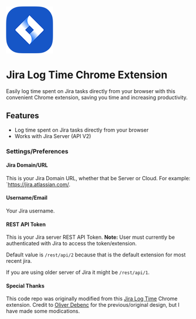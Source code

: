 ![jira_logo](jira_logo128.png)

# Jira Log Time Chrome Extension
Easily log time spent on Jira tasks directly from your browser with this convenient Chrome extension, saving you time and increasing productivity.

## Features
- Log time spent on Jira tasks directly from your browser
- Works with Jira Server (API V2)

### Settings/Preferences


#### Jira Domain/URL

This is your Jira Domain URL, whether that be Server or Cloud. For example: `https://jira.atlassian.com/.

#### Username/Email

Your Jira username.

#### REST API Token

This is your Jira server REST API Token. <b>Note:</b> User must currently be authenticated with Jira to access the token/extension.


Default value is `/rest/api/2` because that is the default extension for most recent jira. 

If you are using older server of Jira it might be `/rest/api/1`.

#### Special Thanks
This code repo was originally modified from this [Jira Log Time](https://chrome.google.com/webstore/detail/jira-log-time/peboekgeiffcaddndeonkmkledekeegl) Chrome extension. Credit to [Oliver Debenc](https://www.linkedin.com/in/oliver-debenc-01821770) for the previous/original design, but I have made some modications.